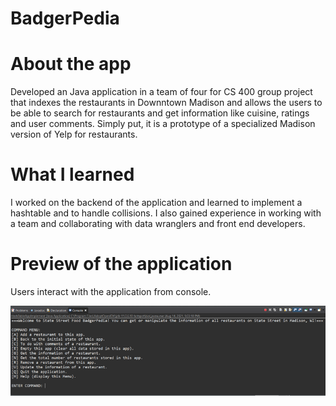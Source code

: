 # BadgerPedia

# About the app

Developed an Java application in a team of four for CS 400 group project that indexes the restaurants in Downntown Madison and allows the users to be able to search for restaurants and get information like cuisine, ratings and user comments. Simply put, it is a prototype of a specialized Madison version of Yelp for restaurants.

# What I learned

I worked on the backend of the application and learned to implement a hashtable and to handle collisions. I also gained experience in working with a team and collaborating with data wranglers and front end developers.

# Preview of the application

Users interact with the application from console.

![App demo](image2.png?raw=true)
